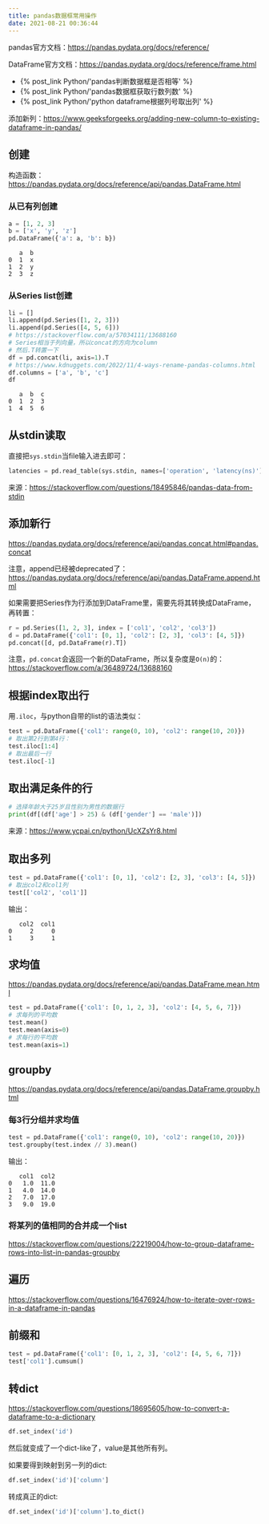 ```yaml
---
title: pandas数据框常用操作
date: 2021-08-21 00:36:44
---
```


pandas官方文档：<https://pandas.pydata.org/docs/reference/>

DataFrame官方文档：<https://pandas.pydata.org/docs/reference/frame.html>

- {% post_link Python/'pandas判断数据框是否相等' %}
- {% post_link Python/'pandas数据框获取行数列数' %}
- {% post_link Python/'python dataframe根据列号取出列' %}

添加新列：<https://www.geeksforgeeks.org/adding-new-column-to-existing-dataframe-in-pandas/>

## 创建

构造函数：<https://pandas.pydata.org/docs/reference/api/pandas.DataFrame.html>

### 从已有列创建

```py
a = [1, 2, 3]
b = ['x', 'y', 'z']
pd.DataFrame({'a': a, 'b': b})
```

```text
   a  b
0  1  x
1  2  y
2  3  z
```

### 从Series list创建

```py
li = []
li.append(pd.Series([1, 2, 3]))
li.append(pd.Series([4, 5, 6]))
# https://stackoverflow.com/a/57034111/13688160
# Series相当于列向量，所以concat的方向为column
# 然后.T转置一下
df = pd.concat(li, axis=1).T
# https://www.kdnuggets.com/2022/11/4-ways-rename-pandas-columns.html
df.columns = ['a', 'b', 'c']
df
```

```text
   a  b  c
0  1  2  3
1  4  5  6
```

## 从stdin读取

直接把`sys.stdin`当file输入进去即可：

```py
latencies = pd.read_table(sys.stdin, names=['operation', 'latency(ns)'], sep=r'\s+')
```

来源：<https://stackoverflow.com/questions/18495846/pandas-data-from-stdin>

## 添加新行

<https://pandas.pydata.org/docs/reference/api/pandas.concat.html#pandas.concat>

注意，append已经被deprecated了：<https://pandas.pydata.org/docs/reference/api/pandas.DataFrame.append.html>

如果需要把Series作为行添加到DataFrame里，需要先将其转换成DataFrame，再转置：

```py
r = pd.Series([1, 2, 3], index = ['col1', 'col2', 'col3'])
d = pd.DataFrame({'col1': [0, 1], 'col2': [2, 3], 'col3': [4, 5]})
pd.concat([d, pd.DataFrame(r).T])
```

注意，`pd.concat`会返回一个新的DataFrame，所以复杂度是`O(n)`的：<https://stackoverflow.com/a/36489724/13688160>

## 根据index取出行

用`.iloc`，与python自带的list的语法类似：

```py
test = pd.DataFrame({'col1': range(0, 10), 'col2': range(10, 20)})
# 取出第2行到第4行：
test.iloc[1:4]
# 取出最后一行
test.iloc[-1]
```

## 取出满足条件的行

```python
# 选择年龄大于25岁且性别为男性的数据行
print(df[(df['age'] > 25) & (df['gender'] == 'male')])
```

来源：<https://www.ycpai.cn/python/UcXZsYr8.html>

## 取出多列

```py
test = pd.DataFrame({'col1': [0, 1], 'col2': [2, 3], 'col3': [4, 5]})
# 取出col2和col1列
test[['col2', 'col1']]
```

输出：

```text
   col2  col1
0     2     0
1     3     1
```

## 求均值

<https://pandas.pydata.org/docs/reference/api/pandas.DataFrame.mean.html>

```py
test = pd.DataFrame({'col1': [0, 1, 2, 3], 'col2': [4, 5, 6, 7]})
# 求每列的平均数
test.mean()
test.mean(axis=0)
# 求每行的平均数
test.mean(axis=1)
```

## groupby

<https://pandas.pydata.org/docs/reference/api/pandas.DataFrame.groupby.html>

### 每3行分组并求均值

```py
test = pd.DataFrame({'col1': range(0, 10), 'col2': range(10, 20)})
test.groupby(test.index // 3).mean()
```

输出：

```text
   col1  col2
0   1.0  11.0
1   4.0  14.0
2   7.0  17.0
3   9.0  19.0
```

### 将某列的值相同的合并成一个list

<https://stackoverflow.com/questions/22219004/how-to-group-dataframe-rows-into-list-in-pandas-groupby>

## 遍历

<https://stackoverflow.com/questions/16476924/how-to-iterate-over-rows-in-a-dataframe-in-pandas>

## 前缀和

```py
test = pd.DataFrame({'col1': [0, 1, 2, 3], 'col2': [4, 5, 6, 7]})
test['col1'].cumsum()
```

## 转dict

<https://stackoverflow.com/questions/18695605/how-to-convert-a-dataframe-to-a-dictionary>

```py
df.set_index('id')
```

然后就变成了一个dict-like了，value是其他所有列。

如果要得到映射到另一列的dict:

```py
df.set_index('id')['column']
```

转成真正的dict:

```py
df.set_index('id')['column'].to_dict()
```
